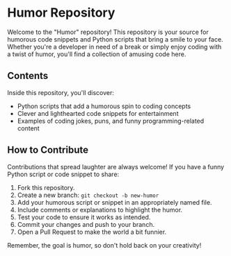 # Humor Repository

Welcome to the "Humor" repository! This repository is your source for humorous code snippets and Python scripts that bring a smile to your face. Whether you're a developer in need of a break or simply enjoy coding with a twist of humor, you'll find a collection of amusing code here.

## Contents

Inside this repository, you'll discover:

- Python scripts that add a humorous spin to coding concepts
- Clever and lighthearted code snippets for entertainment
- Examples of coding jokes, puns, and funny programming-related content

## How to Contribute

Contributions that spread laughter are always welcome! If you have a funny Python script or code snippet to share:

1. Fork this repository.
2. Create a new branch: `git checkout -b new-humor`
3. Add your humorous script or snippet in an appropriately named file.
4. Include comments or explanations to highlight the humor.
5. Test your code to ensure it works as intended.
6. Commit your changes and push to your branch.
7. Open a Pull Request to make the world a bit funnier.

Remember, the goal is humor, so don't hold back on your creativity!
